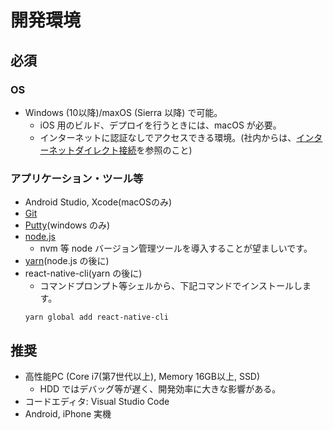 # 開発環境

## 必須

### OS

* Windows (10以降)/maxOS (Sierra 以降) で可能。
  * iOS 用のビルド、デプロイを行うときには、macOS が必要。
  * インターネットに認証なしでアクセスできる環境。(社内からは、[インターネットダイレクト接続](https://portal.staff.jp.ricoh.com/rfg/it/manual/index.php/DIRECTCONNECTION)を参照のこと)

### アプリケーション・ツール等

* Android Studio, Xcode(macOSのみ)
* [Git](https://git-scm.com/)
* [Putty](https://www.putty.org/)(windows のみ)
* [node.js](https://nodejs.org/ja/)
  * nvm 等 node バージョン管理ツールを導入することが望ましいです。
* [yarn](https://yarnpkg.com/lang/ja/)(node.js の後に)
* react-native-cli(yarn の後に)
  * コマンドプロンプト等シェルから、下記コマンドでインストールします。  
  ```
  yarn global add react-native-cli
  ```

## 推奨
* 高性能PC (Core i7(第7世代以上), Memory 16GB以上, SSD)
  * HDD ではデバッグ等が遅く、開発効率に大きな影響がある。
* コードエディタ: Visual Studio Code
* Android, iPhone 実機
